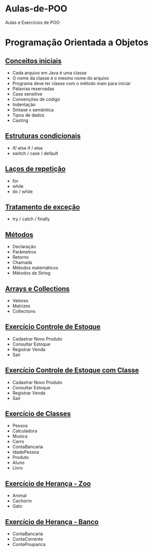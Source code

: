 # Aulas-de-POO
Aulas e Exercícios de POO
# Programação Orientada a Objetos

## [Conceitos iniciais](https://github.com/davi-brazcubas/aulas-poo/tree/01_conceitos_iniciais/src)
- Cada arquivo em Java é uma classe
- O nome da classe é o mesmo nome do arquivo
- Programa deve ter classe com o método main para iniciar
- Palavras reservadas
- Case sensitive
- Convenções de código
- Indentação
- Sintaxe x semântica
- Tipos de dados
- Casting

## [Estruturas condicionais](https://github.com/davi-brazcubas/aulas-poo/tree/02_estruturas_condicionais/src)
- if/ else if / else
- switch / case / default

## [Laços de repetição](https://github.com/davi-brazcubas/aulas-poo/tree/03_lacos_de_repeticao/src)
- for
- while
- do / while

## [Tratamento de exceção](https://github.com/davi-brazcubas/aulas-poo/tree/04_tratamento_de_excecoes/src)
- try / catch / finally 

## [Métodos](https://github.com/davi-brazcubas/aulas-poo/tree/05_metodos/src)
- Declaração
- Parâmetros
- Retorno
- Chamada
- Métodos matemáticos
- Métodos de String

## [Arrays e Collections](https://github.com/davi-brazcubas/aulas-poo/tree/06_arrays_e_collections/src)
- Vetores
- Matrizes
- Collections

## [Exercício Controle de Estoque](https://github.com/davi-brazcubas/aulas-poo/tree/07_exercicio_controle_estoque/src)
- Cadastrar Novo Produto
- Consultar Estoque
- Registrar Venda
- Sair

## [Exercício Controle de Estoque com Classe](https://github.com/davi-brazcubas/aulas-poo/tree/08_exercicio_controle_estoque_classe/src)
- Cadastrar Novo Produto
- Consultar Estoque
- Registrar Venda
- Sair

## [Exercício de Classes](https://github.com/davi-brazcubas/aulas-poo/tree/09_exercicio_classes/src)
- Pessoa
- Calculadora
- Musica
- Carro
- ContaBancaria
- IdadePessoa
- Produto
- Aluno
- Livro

## [Exercício de Herança - Zoo](https://github.com/davi-brazcubas/aulas-poo/tree/10_exercicio_heranca_zoo/src)
- Animal
- Cachorro
- Gato

## [Exercício de Herança - Banco](https://github.com/davi-brazcubas/aulas-poo/tree/11_exercicio_heranca_banco/src)
- ContaBancaria
- ContaCorrente
- ContaPoupanca

